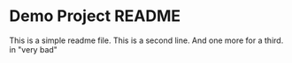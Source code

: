 # Demo Project README

This is a simple readme file.
This is a second line.
And one more for a third. in "very bad"